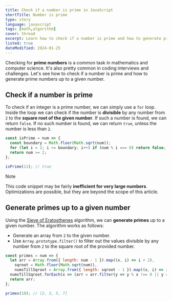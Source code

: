 ```yaml
---
title: Check if a number is prime in JavaScript
shortTitle: Number is prime
type: story
language: javascript
tags: [math,algorithm]
cover: thread
excerpt: Learn how to check if a number is prime and how to generate prime numbers up to a given number in JavaScript.
listed: true
dateModified: 2024-01-25
---
```


Checking for **prime numbers** is a common task in mathematics and computer science. It's also pretty common in coding interviews and challenges. Let's see how to check if a number is prime and how to generate prime numbers up to a given number.

## Check if a number is prime

To check if an integer is a prime number, we can simply use a `for` loop. Inside the loop we can check if the number is **divisible** by any number from `2` to the **square root of the given number**. If such a number is found, we can return `false`. If no such number is found, we can return `true`, unless the number is less than `2`.

```js
const isPrime = num => {
  const boundary = Math.floor(Math.sqrt(num));
  for (let i = 2; i <= boundary; i++) if (num % i === 0) return false;
  return num >= 2;
};

isPrime(11); // true
```

> [!NOTE]
>
> This code snippet may be fairly **inefficient for very large numbers**. Optimizations are possible, but they are beyond the scope of this article.

## Generate primes up to a given number

Using the [Sieve of Eratosthenes](https://en.wikipedia.org/wiki/Sieve_of_Eratosthenes) algorithm, we can **generate primes** up to a given number. The algorithm works as follows:

- Generate an array from `2` to the given number.
- Use `Array.prototype.filter()` to filter out the values divisible by any number from `2` to the square root of the provided number.

```js
const primes = num => {
  let arr = Array.from({ length: num - 1 }).map((x, i) => i + 2),
    sqroot = Math.floor(Math.sqrt(num)),
    numsTillSqroot = Array.from({ length: sqroot - 1 }).map((x, i) => i + 2);
  numsTillSqroot.forEach(x => (arr = arr.filter(y => y % x !== 0 || y === x)));
  return arr;
};

primes(10); // [2, 3, 5, 7]
```
